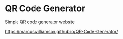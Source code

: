 # QR Code Generator
 Simple QR code generator website
 
https://marcuswilliamson.github.io/QR-Code-Generator/
